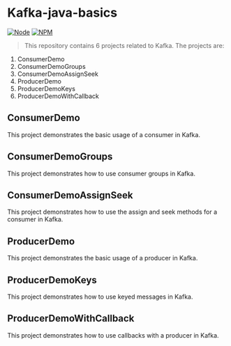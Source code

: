 # Kafka-java-basics
[![Node](https://img.shields.io/badge/Java-darkred.svg?style=for-the-badge)]()
[![NPM](https://img.shields.io/badge/Kafka-darkred.svg?style=for-the-badge)]()

> This repository contains 6 projects related to Kafka. The projects are:

1. ConsumerDemo
2. ConsumerDemoGroups
3. ConsumerDemoAssignSeek
4. ProducerDemo
5. ProducerDemoKeys
6. ProducerDemoWithCallback



## ConsumerDemo
This project demonstrates the basic usage of a consumer in Kafka.

## ConsumerDemoGroups
This project demonstrates how to use consumer groups in Kafka.

## ConsumerDemoAssignSeek
This project demonstrates how to use the assign and seek methods for a consumer in Kafka.

## ProducerDemo
This project demonstrates the basic usage of a producer in Kafka.

## ProducerDemoKeys
This project demonstrates how to use keyed messages in Kafka.

## ProducerDemoWithCallback
This project demonstrates how to use callbacks with a producer in Kafka.
